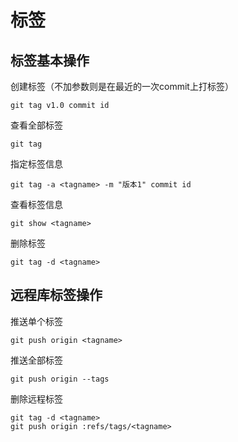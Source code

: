 # 标签

## 标签基本操作
创建标签（不加参数则是在最近的一次commit上打标签）
```
git tag v1.0 commit id
```
查看全部标签
```
git tag
```
指定标签信息
```
git tag -a <tagname> -m "版本1" commit id
```
查看标签信息
```
git show <tagname>

```
删除标签
```
git tag -d <tagname>
```

## 远程库标签操作
推送单个标签
```
git push origin <tagname> 
```
推送全部标签
```
git push origin --tags
```
删除远程标签
```
git tag -d <tagname>
git push origin :refs/tags/<tagname>
```
